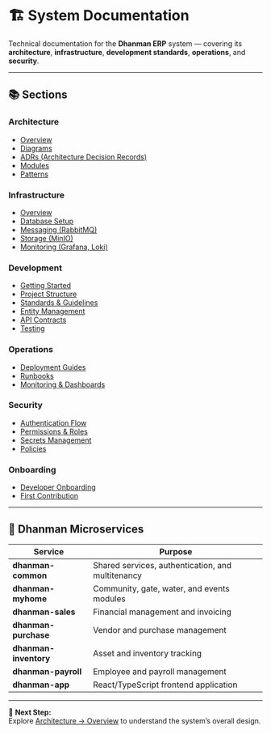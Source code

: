 # 🏗️ System Documentation

Technical documentation for the **Dhanman ERP** system — covering its **architecture**, **infrastructure**, **development standards**, **operations**, and **security**.

---

## 📚 Sections

### **Architecture**
- [Overview](architecture/overview.md)
- [Diagrams](architecture/diagrams/)
- [ADRs (Architecture Decision Records)](architecture/adr/)
- [Modules](architecture/modules/)
- [Patterns](architecture/patterns/)

### **Infrastructure**
- [Overview](infrastructure/overview.md)
- [Database Setup](infrastructure/database/postgresql-setup.md)
- [Messaging (RabbitMQ)](infrastructure/messaging/rabbitmq-setup.md)
- [Storage (MinIO)](infrastructure/storage/minio-setup.md)
- [Monitoring (Grafana, Loki)](infrastructure/monitoring/grafana-loki.md)

### **Development**
- [Getting Started](development/getting-started.md)
- [Project Structure](development/project-structure/create-new-project.md)
- [Standards & Guidelines](development/standards/)
- [Entity Management](development/entity-management/create-entity-task.md)
- [API Contracts](development/api-internal/service-contracts.md)
- [Testing](development/testing/)

### **Operations**
- [Deployment Guides](operations/deployment/)
- [Runbooks](operations/runbooks/)
- [Monitoring & Dashboards](operations/monitoring/)

### **Security**
- [Authentication Flow](security/authentication-flow.md)
- [Permissions & Roles](security/permissions-naming-guidelines.md)
- [Secrets Management](security/secrets-management.md)
- [Policies](security/office_etiquette_policy.md)

### **Onboarding**
- [Developer Onboarding](onboarding/developer-onboarding.md)
- [First Contribution](onboarding/first-contribution.md)

---

## 🧩 Dhanman Microservices

| Service | Purpose |
|----------|----------|
| **dhanman-common** | Shared services, authentication, and multitenancy |
| **dhanman-myhome** | Community, gate, water, and events modules |
| **dhanman-sales** | Financial management and invoicing |
| **dhanman-purchase** | Vendor and purchase management |
| **dhanman-inventory** | Asset and inventory tracking |
| **dhanman-payroll** | Employee and payroll management |
| **dhanman-app** | React/TypeScript frontend application |

---

📘 **Next Step:**  
Explore [Architecture → Overview](architecture/overview.md) to understand the system’s overall design.
